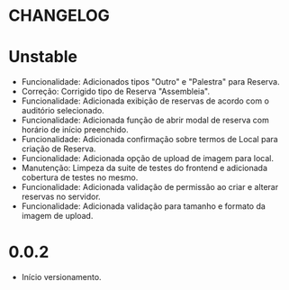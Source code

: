 # CHANGELOG

# Unstable
* Funcionalidade: Adicionados tipos "Outro" e "Palestra" para Reserva.
* Correção: Corrigido tipo de Reserva "Assembleia".
* Funcionalidade: Adicionada exibição de reservas de acordo com o auditório selecionado.
* Funcionalidade: Adicionada função de abrir modal de reserva com horário de início preenchido.
* Funcionalidade: Adicionada confirmação sobre termos de Local para criação de Reserva.
* Funcionalidade: Adicionada opção de upload de imagem para local.
* Manutenção: Limpeza da suite de testes do frontend e adicionada cobertura de testes no mesmo.
* Funcionalidade: Adicionada validação de permissão ao criar e alterar reservas no servidor.
* Funcionalidade: Adicionada validação para tamanho e formato da imagem de upload.

# 0.0.2
* Início versionamento.